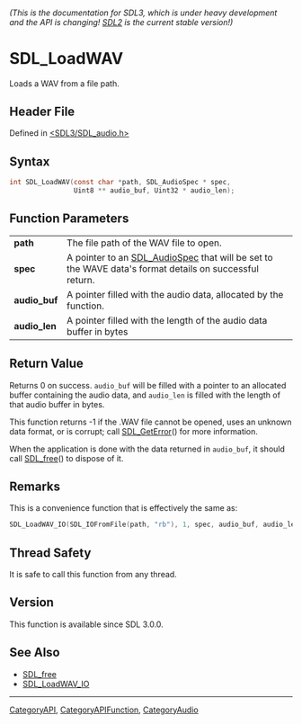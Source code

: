 ###### (This is the documentation for SDL3, which is under heavy development and the API is changing! [SDL2](https://wiki.libsdl.org/SDL2/) is the current stable version!)
# SDL_LoadWAV

Loads a WAV from a file path.

## Header File

Defined in [<SDL3/SDL_audio.h>](https://github.com/libsdl-org/SDL/blob/main/include/SDL3/SDL_audio.h)

## Syntax

```c
int SDL_LoadWAV(const char *path, SDL_AudioSpec * spec,
                Uint8 ** audio_buf, Uint32 * audio_len);

```

## Function Parameters

|                   |                                                                                                                         |
| ----------------- | ----------------------------------------------------------------------------------------------------------------------- |
| **path**          | The file path of the WAV file to open.                                                                                  |
| **spec**          | A pointer to an [SDL_AudioSpec](SDL_AudioSpec) that will be set to the WAVE data's format details on successful return. |
| **audio_buf**     | A pointer filled with the audio data, allocated by the function.                                                        |
| **audio_len**     | A pointer filled with the length of the audio data buffer in bytes                                                      |

## Return Value

Returns 0 on success. `audio_buf` will be filled with a pointer to an
allocated buffer containing the audio data, and `audio_len` is filled with
the length of that audio buffer in bytes.

This function returns -1 if the .WAV file cannot be opened, uses an unknown
data format, or is corrupt; call [SDL_GetError](SDL_GetError)() for more
information.

When the application is done with the data returned in `audio_buf`, it
should call [SDL_free](SDL_free)() to dispose of it.

## Remarks

This is a convenience function that is effectively the same as:

```c
SDL_LoadWAV_IO(SDL_IOFromFile(path, "rb"), 1, spec, audio_buf, audio_len);
```

## Thread Safety

It is safe to call this function from any thread.

## Version

This function is available since SDL 3.0.0.

## See Also

- [SDL_free](SDL_free)
- [SDL_LoadWAV_IO](SDL_LoadWAV_IO)

----
[CategoryAPI](CategoryAPI), [CategoryAPIFunction](CategoryAPIFunction), [CategoryAudio](CategoryAudio)

